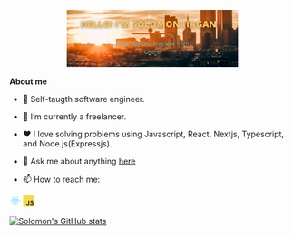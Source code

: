<p align="center"><a href="https://achilles-dev.github.io/my-portfolio-website"><img width="60%" src="./assets/Solomon.png" />
</a></p>

**About me**

- 💼 Self-taugth software engineer.

- 🌱 I’m currently a freelancer.

- ❤️ I love solving problems using Javascript, React, Nextjs, Typescript, and Node.js(Expressjs).

- 💬 Ask me about anything [here](https://github.com/Achilles-Dev/Achilles-Dev/issues)

- 📫 How to reach me: 


<code><img height="20" src="https://raw.githubusercontent.com/github/explore/80688e429a7d4ef2fca1e82350fe8e3517d3494d/topics/react/react.png"></code>
<code><img height="20" src="https://raw.githubusercontent.com/github/explore/80688e429a7d4ef2fca1e82350fe8e3517d3494d/topics/javascript/javascript.png"></code>

[![Solomon's GitHub stats](https://github-readme-stats.vercel.app/api?username=Achilles-Dev)](https://github.com/Achilles-Dev/github-readme-stats)

<!--
**Achilles-Dev/Achilles-Dev** is a ✨ _special_ ✨ repository because its `README.md` (this file) appears on your GitHub profile.

Here are some ideas to get you started:

- 🔭 I’m currently working on ...
- 🌱 I’m currently learning ...
- 👯 I’m looking to collaborate on ...
- 🤔 I’m looking for help with ...
- 💬 Ask me about ...
- 📫 How to reach me: ...
- 😄 Pronouns: ...
- ⚡ Fun fact: ...
-->
